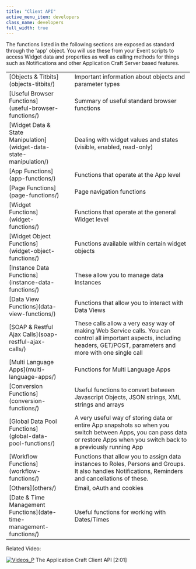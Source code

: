 ```yaml
---
title: "Client API"
active_menu_item: developers
class_name: developers
full_width: true
---
```



The functions listed in the following sections are exposed as standard through the 'app' object. You will use these from your Event scripts to access Widget data and properties as well as calling methods for things such as Notifications and other Application Craft Server based features.

<table>
<tr>
<td width="194">
[Objects & Titbits](objects-titbits/)

</td>
<td width="20">
</td>
<td width="666">
Important information about objects and parameter types

</td>
</tr>
<tr>
<td width="194">
[Useful Browser Functions](useful-browser-functions/)

</td>
<td width="20">
</td>
<td width="666">
Summary of useful standard browser functions

</td>
</tr>
<tr>
<td width="194">
[Widget Data & State Manipulation](widget-data-state-manipulation/)

</td>
<td width="20">
</td>
<td width="666">
Dealing with widget values and states (visible, enabled, read-only)

</td>
</tr>
<tr>
<td width="194">
[App Functions](app-functions/)

</td>
<td width="20">
</td>
<td width="666">
Functions that operate at the App level

</td>
</tr>
<tr>
<td width="194">
[Page Functions](page-functions/)

</td>
<td width="20">
</td>
<td width="666">
Page navigation functions

</td>
</tr>
<tr>
<td width="194">
[Widget Functions](widget-functions/)

</td>
<td width="20">
</td>
<td width="666">
Functions that operate at the general Widget level

</td>
</tr>
<tr>
<td width="194">
[Widget Object Functions](widget-object-functions/)

</td>
<td width="20">
</td>
<td width="666">
Functions available within certain widget objects

</td>
</tr>
<tr>
<td width="194">
[Instance Data Functions](instance-data-functions/)

</td>
<td width="20">
</td>
<td width="666">
These allow you to manage data Instances

</td>
</tr>
<tr>
<td width="194">
[Data View Functions](data-view-functions/)

</td>
<td width="20">
</td>
<td width="666">
Functions that allow you to interact with Data Views

</td>
</tr>
<tr>
<td width="194">
[SOAP & Restful Ajax Calls](soap-restful-ajax-calls/)

</td>
<td width="20">
</td>
<td width="666">
These calls allow a very easy way of making Web Service calls. You can control all important aspects, including headers, GET/POST, parameters and more with one single call

</td>
</tr>
<tr>
<td width="194">
[Multi Language Apps](multi-language-apps/)

</td>
<td width="20">
</td>
<td width="666">
Functions for Multi Language Apps

</td>
</tr>
<tr>
<td width="194">
[Conversion Functions](conversion-functions/)

</td>
<td width="20">
</td>
<td width="666">
Useful functions to convert between Javascript Objects, JSON strings, XML strings and arrays

</td>
</tr>
<tr>
<td width="194">
[Global Data Pool Functions](global-data-pool-functions/)

</td>
<td width="20">
</td>
<td width="666">
A very useful way of storing data or entire App snapshots so when you switch between Apps, you can pass data or restore Apps when you switch back to a previously running App

</td>
</tr>
<tr>
<td width="194">
[Workflow Functions](workflow-functions/)

</td>
<td width="20">
</td>
<td width="666">
Functions that allow you to assign data instances to Roles, Persons and Groups. It also handles Notifications, Reminders and cancellations of these.

</td>
</tr>
<tr>
<td width="194">
[Others](others/)

</td>
<td width="20">
</td>
<td width="666">
Email, oAuth and cookies

</td>
</tr>
<tr>
<td width="194">
[Date & Time Management Functions](date-time-management-functions/)

</td>
<td width="20">
</td>
<td width="666">
Useful functions for working with Dates/Times

</td>
</tr>
</table>

Related Video:

[![Videos\_P](/img/docs/videos_p.png)](http://www.youtube.com/v/1UIHv__i3uI?autoplay=1&hd=1&fs=1&showsearch=0&rel=0&) The Application Craft Client API [2:01]

